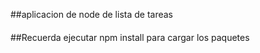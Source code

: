 

##aplicacion de node de lista de tareas

####
##Recuerda ejecutar npm install para cargar los paquetes
####